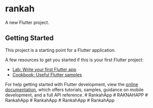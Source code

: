 # rankah

A new Flutter project.

## Getting Started

This project is a starting point for a Flutter application.

A few resources to get you started if this is your first Flutter project:

- [Lab: Write your first Flutter app](https://docs.flutter.dev/get-started/codelab)
- [Cookbook: Useful Flutter samples](https://docs.flutter.dev/cookbook)

For help getting started with Flutter development, view the
[online documentation](https://docs.flutter.dev/), which offers tutorials,
samples, guidance on mobile development, and a full API reference.
#   R a n k a h A p p  
 #   R A K N A H A P P  
 #   R a n k a h A p p  
 #   R a n k a h A p p  
 #   R a n k a h A p p  
 #   R a n k a h A p p  
 